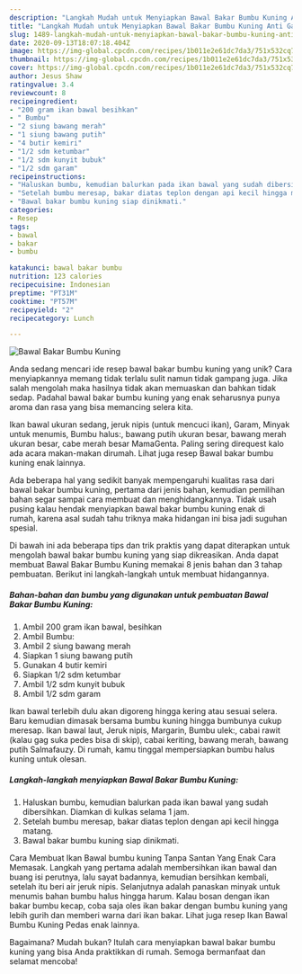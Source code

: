 ```yaml
---
description: "Langkah Mudah untuk Menyiapkan Bawal Bakar Bumbu Kuning Anti Gagal"
title: "Langkah Mudah untuk Menyiapkan Bawal Bakar Bumbu Kuning Anti Gagal"
slug: 1489-langkah-mudah-untuk-menyiapkan-bawal-bakar-bumbu-kuning-anti-gagal
date: 2020-09-13T18:07:18.404Z
image: https://img-global.cpcdn.com/recipes/1b011e2e61dc7da3/751x532cq70/bawal-bakar-bumbu-kuning-foto-resep-utama.jpg
thumbnail: https://img-global.cpcdn.com/recipes/1b011e2e61dc7da3/751x532cq70/bawal-bakar-bumbu-kuning-foto-resep-utama.jpg
cover: https://img-global.cpcdn.com/recipes/1b011e2e61dc7da3/751x532cq70/bawal-bakar-bumbu-kuning-foto-resep-utama.jpg
author: Jesus Shaw
ratingvalue: 3.4
reviewcount: 8
recipeingredient:
- "200 gram ikan bawal besihkan"
- " Bumbu"
- "2 siung bawang merah"
- "1 siung bawang putih"
- "4 butir kemiri"
- "1/2 sdm ketumbar"
- "1/2 sdm kunyit bubuk"
- "1/2 sdm garam"
recipeinstructions:
- "Haluskan bumbu, kemudian balurkan pada ikan bawal yang sudah dibersihkan. Diamkan di kulkas selama 1 jam."
- "Setelah bumbu meresap, bakar diatas teplon dengan api kecil hingga matang."
- "Bawal bakar bumbu kuning siap dinikmati."
categories:
- Resep
tags:
- bawal
- bakar
- bumbu

katakunci: bawal bakar bumbu 
nutrition: 123 calories
recipecuisine: Indonesian
preptime: "PT31M"
cooktime: "PT57M"
recipeyield: "2"
recipecategory: Lunch

---
```



![Bawal Bakar Bumbu Kuning](https://img-global.cpcdn.com/recipes/1b011e2e61dc7da3/751x532cq70/bawal-bakar-bumbu-kuning-foto-resep-utama.jpg)

Anda sedang mencari ide resep bawal bakar bumbu kuning yang unik? Cara menyiapkannya memang tidak terlalu sulit namun tidak gampang juga. Jika salah mengolah maka hasilnya tidak akan memuaskan dan bahkan tidak sedap. Padahal bawal bakar bumbu kuning yang enak seharusnya punya aroma dan rasa yang bisa memancing selera kita.

Ikan bawal ukuran sedang, jeruk nipis (untuk mencuci ikan), Garam, Minyak untuk menumis, Bumbu halus:, bawang putih ukuran besar, bawang merah ukuran besar, cabe merah besar MamaGenta. Paling sering direquest kalo ada acara makan-makan dirumah. Lihat juga resep Bawal bakar bumbu kuning enak lainnya.

Ada beberapa hal yang sedikit banyak mempengaruhi kualitas rasa dari bawal bakar bumbu kuning, pertama dari jenis bahan, kemudian pemilihan bahan segar sampai cara membuat dan menghidangkannya. Tidak usah pusing kalau hendak menyiapkan bawal bakar bumbu kuning enak di rumah, karena asal sudah tahu triknya maka hidangan ini bisa jadi suguhan spesial.


Di bawah ini ada beberapa tips dan trik praktis yang dapat diterapkan untuk mengolah bawal bakar bumbu kuning yang siap dikreasikan. Anda dapat membuat Bawal Bakar Bumbu Kuning memakai 8 jenis bahan dan 3 tahap pembuatan. Berikut ini langkah-langkah untuk membuat hidangannya.

<!--inarticleads1-->

##### Bahan-bahan dan bumbu yang digunakan untuk pembuatan Bawal Bakar Bumbu Kuning:

1. Ambil 200 gram ikan bawal, besihkan
1. Ambil  Bumbu:
1. Ambil 2 siung bawang merah
1. Siapkan 1 siung bawang putih
1. Gunakan 4 butir kemiri
1. Siapkan 1/2 sdm ketumbar
1. Ambil 1/2 sdm kunyit bubuk
1. Ambil 1/2 sdm garam


Ikan bawal terlebih dulu akan digoreng hingga kering atau sesuai selera. Baru kemudian dimasak bersama bumbu kuning hingga bumbunya cukup meresap. Ikan bawal laut, Jeruk nipis, Margarin, Bumbu ulek:, cabai rawit (kalau gag suka pedes bisa di skip), cabai keriting, bawang merah, bawang putih Salmafauzy. Di rumah, kamu tinggal mempersiapkan bumbu halus kuning untuk olesan. 

<!--inarticleads2-->

##### Langkah-langkah menyiapkan Bawal Bakar Bumbu Kuning:

1. Haluskan bumbu, kemudian balurkan pada ikan bawal yang sudah dibersihkan. Diamkan di kulkas selama 1 jam.
1. Setelah bumbu meresap, bakar diatas teplon dengan api kecil hingga matang.
1. Bawal bakar bumbu kuning siap dinikmati.


Cara Membuat Ikan Bawal bumbu kuning Tanpa Santan Yang Enak Cara Memasak. Langkah yang pertama adalah membersihkan ikan bawal dan buang isi perutnya, lalu sayat badannya, kemudian bersihkan kembali, setelah itu beri air jeruk nipis. Selanjutnya adalah panaskan minyak untuk menumis bahan bumbu halus hingga harum. Kalau bosan dengan ikan bakar bumbu kecap, coba saja oles ikan bakar dengan bumbu kuning yang lebih gurih dan memberi warna dari ikan bakar. Lihat juga resep Ikan Bawal Bumbu Kuning Pedas enak lainnya. 

Bagaimana? Mudah bukan? Itulah cara menyiapkan bawal bakar bumbu kuning yang bisa Anda praktikkan di rumah. Semoga bermanfaat dan selamat mencoba!
